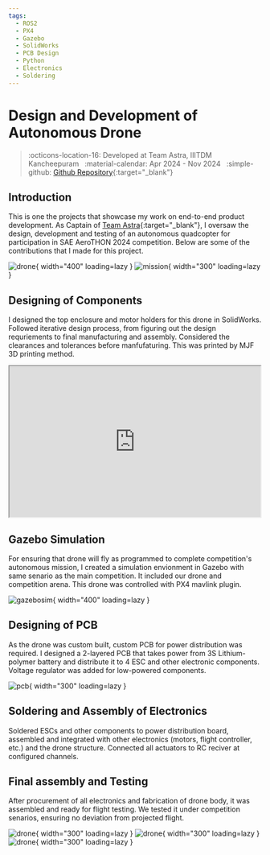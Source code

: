 ```yaml
---
tags:
  - ROS2
  - PX4
  - Gazebo
  - SolidWorks
  - PCB Design
  - Python
  - Electronics
  - Soldering
---
```


# Design and Development of Autonomous Drone
> :octicons-location-16: Developed at Team Astra, IIITDM Kancheepuram &nbsp;
> :material-calendar: Apr 2024 - Nov 2024 &nbsp;
> :simple-github: [Github Repository](https://github.com/Team-ASTRA-Software){:target="_blank"}

## Introduction
This is one the projects that showcase my work on end-to-end product development. As Captain of [Team Astra](https://www.linkedin.com/company/astra-iiitdm/){:target="_blank"}, I oversaw the design, development and testing of an autonomous quadcopter for participation in SAE AeroTHON 2024 competition. Below are some of the contributions that I made for this project.

![drone](drone_bw.png){ width="400" loading=lazy } ![mission](mission.gif){ width="300" loading=lazy }

## Designing of Components
I designed the top enclosure and motor holders for this drone in SolidWorks. Followed iterative design process, from figuring out the design requriements to final manufacturing and assembly. Considered the clearances and tolerances before manfufaturing. This was printed by MJF 3D printing method.
<iframe src='https://my.spline.design/untitled-e1c23729b786edb7d8fb10b66147e35b/' frameborder='1' width="500" height="300"></iframe>

## Gazebo Simulation
For ensuring that drone will fly as programmed to complete competition's autonomous mission, I created a simulation envionment in Gazebo with same senario as the main competition. It included our drone and competition arena. This drone was controlled with PX4 mavlink plugin.

![gazebosim](drone_gazebo.gif){ width="400" loading=lazy }

## Designing of PCB
As the drone was custom built, custom PCB for power distribution was required. I designed a 2-layered PCB that takes power from 3S Lithium-polymer battery and distribute it to 4 ESC and other electronic components. Voltage regulator was added for low-powered components.

![pcb](pcb.png){ width="300" loading=lazy }

## Soldering and Assembly of Electronics
Soldered ESCs and other components to power distribution board, assembled and integrated with other electronics (motors, flight controller, etc.) and the drone structure. Connected all actuators to RC reciver at configured channels.

## Final assembly and Testing
After procurement of all electronics and fabrication of drone body, it was assembled and ready for flight testing. We tested it under competition senarios, ensuring no deviation from projected flight.

![drone](drone1.jpg){ width="300" loading=lazy } ![drone](drone2.jpg){ width="300" loading=lazy } ![drone](Dectections.png){ width="300" loading=lazy }

